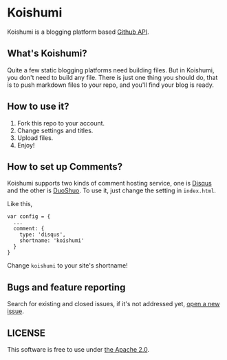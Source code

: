 Koishumi
===
Koishumi is a blogging platform based [Github API](https://developer.github.com/v3/).

## What's Koishumi?
Quite a few static blogging platforms need building files.
But in Koishumi, you don't need to build any file. There is just one thing you should do, that is to push markdown files to your repo, and you'll find your blog is ready.

## How to use it?
1. Fork this repo to your account.
2. Change settings and titles.
3. Upload files.
4. Enjoy!

## How to set up Comments?
Koishumi supports two kinds of comment hosting service, one is [Disqus](https://disqus.com/) and the other is [DuoShuo](http://duoshuo.com/).
To use it, just change the setting in `index.html`.

Like this,
```
var config = {
  ...
  comment: {
    type: 'disqus',
    shortname: 'koishumi'
  }
}
```
Change `koishumi` to your site's shortname!

## Bugs and feature reporting
Search for existing and closed issues, if it's not addressed yet, [open a new issue](https://github.com/Kunr/Koishumi/issues/new).

## LICENSE
This software is free to use under [the Apache 2.0](https://github.com/Kunr/Koishumi/blob/master/LICENSE).
